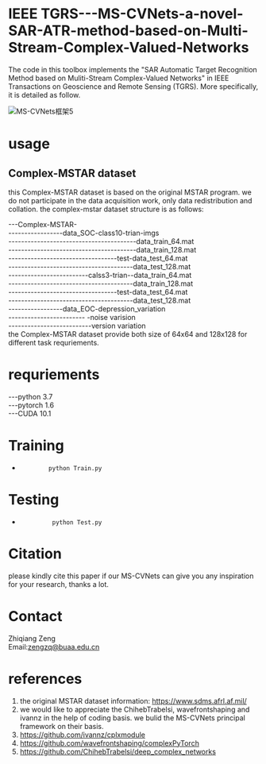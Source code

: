# IEEE TGRS---MS-CVNets-a-novel-SAR-ATR-method-based-on-Multi-Stream-Complex-Valued-Networks

The code in this toolbox implements the "SAR Automatic Target Recognition Method based on Muliti-Stream Complex-Valued Networks" in IEEE Transactions on Geoscience and Remote Sensing (TGRS). More specifically, it is detailed as follow.

![MS-CVNets框架5](https://user-images.githubusercontent.com/44805578/169686156-a2f9dfa9-ce57-4659-8884-bc3ec90c6e5b.png)

# usage
## Complex-MSTAR dataset
this Complex-MSTAR dataset is based on the original MSTAR program. we do not participate in the data acquisition work, only data redistribution and collation. the complex-mstar dataset structure is as follows:

---Complex-MSTAR-<br>
-----------------data_SOC-class10-trian-imgs<br>
----------------------------------------data_train_64.mat<br>
----------------------------------------data_train_128.mat<br>
----------------------------------test-data_test_64.mat<br>
---------------------------------------data_test_128.mat<br>
-------------------------calss3-trian--data_train_64.mat<br>
---------------------------------------data_train_128.mat<br>
----------------------------------test-data_test_64.mat<br>
---------------------------------------data_test_128.mat<br>
-----------------data_EOC-depression_variation<br>
------------------------ -noise varision<br>
--------------------------version variation<br>
the Complex-MSTAR dataset provide both size of 64x64 and 128x128 for different task requriements.

# requriements
---python 3.7  
---pytorch 1.6  
---CUDA 10.1  

# Training

-             python Train.py                        

# Testing

-              python Test.py                 


# Citation
please kindly cite this paper if our MS-CVNets can give you any inspiration for your research, thanks a lot.




# Contact
Zhiqiang Zeng  
Email:zengzq@buaa.edu.cn  

# references
1. the original MSTAR dataset information:  https://www.sdms.afrl.af.mil/
2. we would like to appreciate the ChihebTrabelsi, wavefrontshaping and ivannz in the help of coding basis. we bulid the MS-CVNets principal framework on their basis.<br>
3. https://github.com/ivannz/cplxmodule  
4. https://github.com/wavefrontshaping/complexPyTorch  
5. https://github.com/ChihebTrabelsi/deep_complex_networks                            


